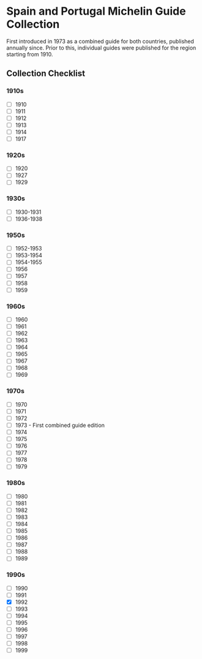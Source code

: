 # Spain and Portugal Michelin Guide Collection

First introduced in 1973 as a combined guide for both countries, published annually since. Prior to this, individual guides were published for the region starting from 1910.

## Collection Checklist

### 1910s

- [ ] 1910
- [ ] 1911
- [ ] 1912
- [ ] 1913
- [ ] 1914
- [ ] 1917

### 1920s

- [ ] 1920
- [ ] 1927
- [ ] 1929

### 1930s

- [ ] 1930-1931
- [ ] 1936-1938

### 1950s

- [ ] 1952-1953
- [ ] 1953-1954
- [ ] 1954-1955
- [ ] 1956
- [ ] 1957
- [ ] 1958
- [ ] 1959

### 1960s

- [ ] 1960
- [ ] 1961
- [ ] 1962
- [ ] 1963
- [ ] 1964
- [ ] 1965
- [ ] 1967
- [ ] 1968
- [ ] 1969

### 1970s

- [ ] 1970
- [ ] 1971
- [ ] 1972
- [ ] 1973 - First combined guide edition
- [ ] 1974
- [ ] 1975
- [ ] 1976
- [ ] 1977
- [ ] 1978
- [ ] 1979

### 1980s

- [ ] 1980
- [ ] 1981
- [ ] 1982
- [ ] 1983
- [ ] 1984
- [ ] 1985
- [ ] 1986
- [ ] 1987
- [ ] 1988
- [ ] 1989

### 1990s

- [ ] 1990
- [ ] 1991
- [x] 1992
- [ ] 1993
- [ ] 1994
- [ ] 1995
- [ ] 1996
- [ ] 1997
- [ ] 1998
- [ ] 1999
